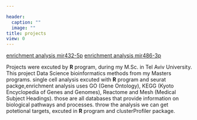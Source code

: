 ```yaml
---

header:
  caption: ""
  image: ""
title: projects
view: 0
---
```



[enrichment analysis mir432-5p](/personal_website/static/enrichment_analysis_432.html)
[enrichment analysis mir486-3p](/personal_website/static/enrichment_analysis_486.html)

Projects were excuted by **R** program, during my M.Sc. in Tel Aviv University.
This project Data Science bioinformatics methods from my Masters programs.
single cell analysis excuted with <b>R</b> program and seurat packge,enrichment analysis uses GO (Gene Ontology), KEGG (Kyoto Encyclopedia of Genes and Genomes), Reactome and Mesh (Medical Subject Headings).
those are all databases that provide information on biological pathways and processes.
throw the analysis we can get potetional targets, excuted in **R** program and clusterProfiler package.
